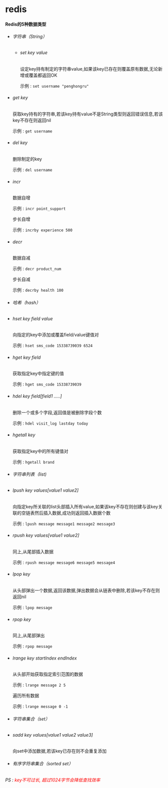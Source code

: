 # **redis**


#### Redis的5种数据类型

 * ###### 字符串（String）

    * ###### set key value
      设定key持有制定的字符串value,如果该key已存在则覆盖原有数据,无论新增或覆盖都返回OK

      示例 : `set username "penghongru"`

  * ###### get key
    获取key持有的字符串,若该key持有value不是String类型则返回错误信息,若该key不存在则返回nil

    示例 : `get username`

  * ###### del key
    删除制定的key

    示例 : `del username`
  * ###### incr
    数据自增

    示例 : `incr point_support`

    步长自增

    示例 : `incrby experience 500`
  * ###### decr
    数据自减

    示例 : `decr product_num`

    步长自减

    示例 : `decrby health 100`


 * ###### 哈希（hash）
  * ###### hset key field value
    向指定的key中添加或覆盖field/value键值对

    示例 : `hset sms_code 15338739039 6524`

  * ###### hget key field
    获取指定key中指定键的值

    示例 : `hget sms_code 15338739039`

  * ###### hdel key field[field1 .....]
    删除一个或多个字段,返回值是被删除字段个数

    示例 : `hdel visit_log lastday today`

  * ###### hgetall key
    获取指定key中的所有键值对

    示例 : `hgetall brand`

 * ###### 字符串列表（list)
  * ###### lpush key values[value1 value2]
    向指定key所关联的list头部插入所有value,如果该key不存在则创建与该key关联的空链表然后插入数据,成功则返回插入数据个数

    示例 : `lpush message message1 message2 message3`

  * ###### rpush key values[value1 value2]
    同上,从尾部插入数据

    示例 : `rpush message message6 message5 message4`

  * ###### lpop key
    从头部弹出一个数据,返回该数据,弹出数据会从链表中删除,若该key不存在则返回nil

    示例 : `lpop message`

  * ###### rpop key
    同上,从尾部弹出

    示例 : `rpop message`

  * ###### lrange key startIndex endIndex
    从头部开始获取指定索引范围的数据

    示例 : `lrange message 2 5`

    遍历所有数据

    示例 : `lrange message 0 -1`

 * ###### 字符串集合（set）
  * ###### sadd key values[value1 value2 value3]
    向set中添加数据,若该key已存在则不会重复添加
 * ###### 有序字符串集合（sorted set）


 ###### PS : <font color=red>key不可过长, 超过1024字节会降低查找效率</font>

